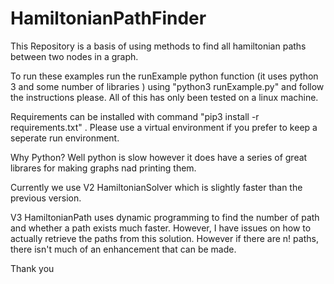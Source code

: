 # HamiltonianPathFinder
This Repository is a basis of using methods to find all hamiltonian paths between two nodes in a graph.

To run these examples run the runExample python function (it uses python 3 and some number of libraries ) using "python3 runExample.py" and follow the instructions please. All of this has only been tested on a linux machine.

Requirements can be installed with command "pip3 install -r requirements.txt" . Please use a virtual environment if you prefer to keep a seperate run environment.

Why Python? Well python is slow however it does have a series of great librares for making graphs nad printing them. 

Currently we use V2 HamiltonianSolver which is slightly faster than the previous version.

V3 HamiltonianPath uses dynamic programming to find the number of path and whether a path exists much faster. However, I have issues on how to actually retrieve the paths from this solution. However if there are n! paths, there isn't much of an enhancement that can be made.

Thank you